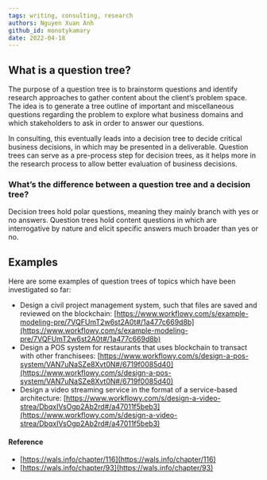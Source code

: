 ```yaml
---
tags: writing, consulting, research
authors: Nguyen Xuan Anh
github_id: monotykamary
date: 2022-04-18
---
```


## What is a question tree?
The purpose of a question tree is to brainstorm questions and identify research approaches to gather content about the client’s problem space. The idea is to generate a tree outline of important and miscellaneous questions regarding the problem to explore what business domains and which stakeholders to ask in order to answer our questions.

In consulting, this eventually leads into a decision tree to decide critical business decisions, in which may be presented in a deliverable. Question trees can serve as a pre-process step for decision trees, as it helps more in the research process to allow better evaluation of business decisions.

### What’s the difference between a question tree and a decision tree?
Decision trees hold polar questions, meaning they mainly branch with yes or no answers. Question trees hold content questions in which are interrogative by nature and elicit specific answers much broader than yes or no.

## Examples
Here are some examples of question trees of topics which have been investigated so far:

- Design a civil project management system, such that files are saved and reviewed on the blockchain: [](https://www.workflowy.com/s/example-modeling-pre/7VQFUmT2w6st2A0t#/1a477c669d8b)[https://www.workflowy.com/s/example-modeling-pre/7VQFUmT2w6st2A0t#/1a477c669d8b](https://www.workflowy.com/s/example-modeling-pre/7VQFUmT2w6st2A0t#/1a477c669d8b)
- Design a POS system for restaurants that uses blockchain to transact with other franchisees: [](https://www.workflowy.com/s/design-a-pos-system/VAN7uNaSZe8Xvt0N#/6719f0085d40)[https://www.workflowy.com/s/design-a-pos-system/VAN7uNaSZe8Xvt0N#/6719f0085d40](https://www.workflowy.com/s/design-a-pos-system/VAN7uNaSZe8Xvt0N#/6719f0085d40)
- Design a video streaming service in the format of a service-based architecture: [](https://www.workflowy.com/s/design-a-video-strea/DbqxIVsOgp2Ab2rd#/a47011f5beb3)[https://www.workflowy.com/s/design-a-video-strea/DbqxIVsOgp2Ab2rd#/a47011f5beb3](https://www.workflowy.com/s/design-a-video-strea/DbqxIVsOgp2Ab2rd#/a47011f5beb3)

#### Reference
- [](https://wals.info/chapter/116)[https://wals.info/chapter/116](https://wals.info/chapter/116)
- [](https://wals.info/chapter/93)[https://wals.info/chapter/93](https://wals.info/chapter/93)
